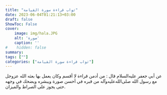 ```yaml
---
title: "ثواب قراءة سورة القيامة"
date: 2023-06-04T01:21:13+03:00
draft: false
ShowToc: False
cover:
    image: img/hala.JPG
    alt: 'صورة'
    caption: ''
#    hidden: false
summary: 
tags: [""]
categories: ["ثواب قراءة سورة القيامة"]
---
```

عن أبي جعفر عليه‌السلام قال : من أدمن قراءة لا أقسم وكان يعمل بها بعثه
الله عزوجل مع رسول الله صلى‌الله‌عليه‌وآله من قبره في أحسن صورة ويبشره ويضحك
في وجهه حتى يجوز على الصراط والميزان.

